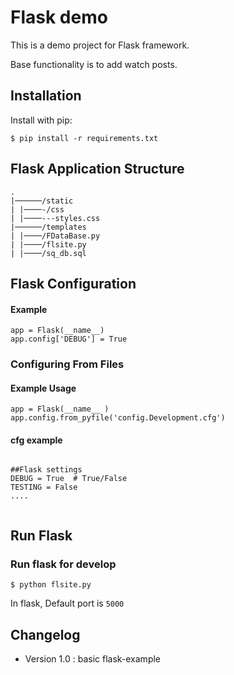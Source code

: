 # Flask demo

This is a demo project for Flask framework. 

Base functionality is to add watch posts.

## Installation

Install with pip:

```
$ pip install -r requirements.txt
```

## Flask Application Structure 
```
.
|──────/static
| |────-/css
| |────---styles.css
|──────/templates
| |────/FDataBase.py
| |────/flsite.py
| |────/sq_db.sql
```


## Flask Configuration

#### Example

```
app = Flask(__name__)
app.config['DEBUG'] = True
```
### Configuring From Files

#### Example Usage

```
app = Flask(__name__ )
app.config.from_pyfile('config.Development.cfg')
```

#### cfg example

```

##Flask settings
DEBUG = True  # True/False
TESTING = False
....


```
 
## Run Flask
### Run flask for develop
```
$ python flsite.py
```
In flask, Default port is `5000`


## Changelog

- Version 1.0 : basic flask-example
